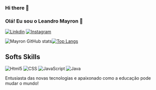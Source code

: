 ### Hi there 👋

### Olá! Eu sou o Leandro Mayron 🤙
[![Linkdin](https://img.shields.io/badge/LinkedIn-0077B5?style=for-the-badge&logo=linkedin&logoColor=white)](https://www.linkedin.com/in/leandro-mayron-2528b720a/)
[![Instagram](https://img.shields.io/badge/Instagram-E4405F?style=for-the-badge&logo=instagram&logoColor=white)](https://www.instagram.com/mayronleandro/?next=%2F)

![Mayron GitHub stats](https://github-readme-stats.vercel.app/api?username=LeandroMayron&show_icons=true&theme=radical)[![Top Langs](https://github-readme-stats.vercel.app/api/top-langs/?username=LeandroMayron&layout=compact)](https://github.com/anuraghazra/github-readme-stats)



## Softs Skills

![Html5](https://img.shields.io/badge/HTML5-E34F26?style=for-the-badge&logo=html5&logoColor=white)
![CSS](https://img.shields.io/badge/CSS3-1572B6?style=for-the-badge&logo=css3&logoColor=white)
![JavaScript](https://img.shields.io/badge/JavaScript-F7DF1E?style=for-the-badge&logo=javascript&logoColor=black)
![Java](https://img.shields.io/badge/Java-ED8B00?style=for-the-badge&logo=openjdk&logoColor=white)

Entusiasta das novas tecnologias e apaixonado como a educação pode mudar o mundo!
